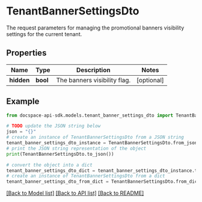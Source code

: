 # TenantBannerSettingsDto
The request parameters for managing the promotional banners visibility settings for the current tenant.

## Properties

Name | Type | Description | Notes
------------ | ------------- | ------------- | -------------
**hidden** | **bool** | The banners visibility flag. | [optional] 

## Example

```python
from docspace-api-sdk.models.tenant_banner_settings_dto import TenantBannerSettingsDto

# TODO update the JSON string below
json = "{}"
# create an instance of TenantBannerSettingsDto from a JSON string
tenant_banner_settings_dto_instance = TenantBannerSettingsDto.from_json(json)
# print the JSON string representation of the object
print(TenantBannerSettingsDto.to_json())

# convert the object into a dict
tenant_banner_settings_dto_dict = tenant_banner_settings_dto_instance.to_dict()
# create an instance of TenantBannerSettingsDto from a dict
tenant_banner_settings_dto_from_dict = TenantBannerSettingsDto.from_dict(tenant_banner_settings_dto_dict)
```
[[Back to Model list]](../README.md#documentation-for-models) [[Back to API list]](../README.md#documentation-for-api-endpoints) [[Back to README]](../README.md)


